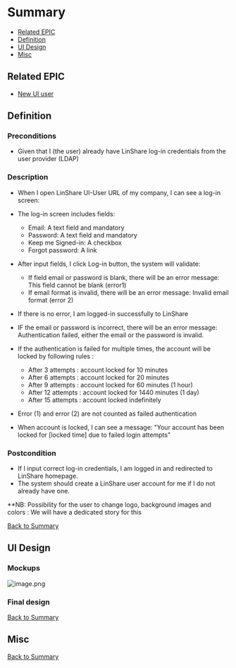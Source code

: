 # Summary

* [Related EPIC](#related-epic)
* [Definition](#definition)
* [UI Design](#ui-design)
* [Misc](#misc)

## Related EPIC

* [New UI user](./README.md)

## Definition

### Preconditions

- Given that I (the user) already have LinShare log-in credentials from the user provider (LDAP)

### Description 

- When I open LinShare UI-User URL of my company, I can see a log-in screen:
- The log-in screen includes fields: 
   - Email: A text field and mandatory 
   - Password: A text field and mandatory 
   - Keep me Signed-in: A checkbox
   - Forgot password: A link 
- After input fields, I click Log-in button, the system will validate:
   - If field email or password is blank, there will be an error message: This field cannot be blank (error1)
   - If email format is invalid, there will be an error message: Invalid email format (error 2)

- If there is no error, I am logged-in successfully to LinShare 
- IF the email or password is incorrect, there will be an error message: Authentication failed, either the email or the password is invalid. 
- If the authentication is failed for multiple times, the account will be locked by following rules :
   * After 3 attempts : account locked for 10 minutes
   * After 6 attempts : account locked for 20 minutes
   * After 9 attempts : account locked for 60 minutes (1 hour)
   * After 12 attempts : account locked for 1440 minutes (1 day)
   * After 15 attempts : account locked indefinitely

- Error (1) and error (2) are not counted as failed authentication 
- When account is locked, I can see a message: "Your account has been locked for [locked time] due to failed login attempts"

### Postcondition 

- If I input correct log-in credentials, I am logged in and  redirected to LinShare homepage. 
- The system should create a LinShare user account for me if I do not already have one. 

**NB: Possibility for the user to change logo, background images and colors : We will have a dedicated story for this 

[Back to Summary](#summary)

## UI Design

### Mockups

![image.png](./image.png)

### Final design

[Back to Summary](#summary)

## Misc

[Back to Summary](#summary)




